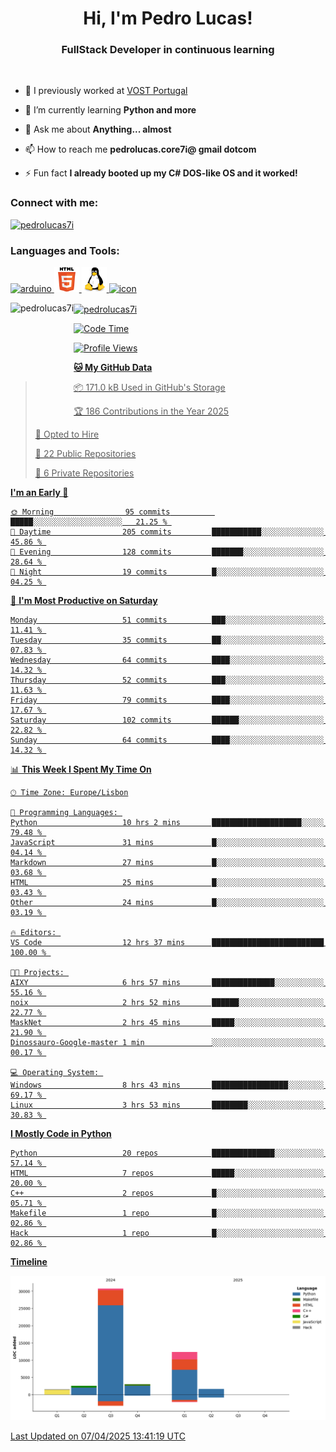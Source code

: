 <h1 align="center">Hi, I'm Pedro Lucas!</h1>
<h3 align="center">FullStack Developer in continuous learning</h3>
<br>

- 🔭 I previously worked at [VOST Portugal](https://github.com/vostpt) 

- 🌱 I’m currently learning **Python and more**

- 💬 Ask me about **Anything... almost**

- 📫 How to reach me **pedrolucas.core7i@ gmail dotcom**

- ⚡ Fun fact **I already booted up my C# DOS-like OS and it worked!**

<h3 align="left">Connect with me:</h3>
<p align="left">
    <div display="flex">
        <p align="left"> <a href="https://twitter.com/pedrolucas7i" target="blank"><img src="https://img.shields.io/twitter/follow/pedrolucas7i?logo=twitter&style=for-the-badge" alt="pedrolucas7i" /></a> </p>
    </div>
</p>
<h3 align="left">Languages and Tools:</h3>
<p align="left"> <a href="https://www.arduino.cc/" target="_blank" rel="noreferrer"> <img src="https://cdn.worldvectorlogo.com/logos/arduino-1.svg" alt="arduino" width="40" height="40"/> </a> <a href="https://www.w3.org/html/" target="_blank" rel="noreferrer"> <img src="https://raw.githubusercontent.com/devicons/devicon/master/icons/html5/html5-original-wordmark.svg" alt="html5" width="40" height="40"/> </a> <a href="https://www.linux.org/" target="_blank" rel="noreferrer"> <img src="https://raw.githubusercontent.com/devicons/devicon/master/icons/linux/linux-original.svg" alt="linux" width="40" height="40"/> </a> <a href="https://www.python.org" target="_blank" rel="noreferrer"> <img src="https://techstack-generator.vercel.app/python-icon.svg" alt="icon" width="40" height="40" />

<p><img align="left" height="194px" src="https://github-readme-stats.vercel.app/api/top-langs?username=pedrolucas7i&show_icons=true&theme=tokyonight&locale=en&layout=compact" alt="pedrolucas7i" /></p><img height="194px" align="center" src="https://github-readme-stats.vercel.app/api?username=pedrolucas7i&show_icons=true&theme=tokyonight&locale=en" alt="pedrolucas7i" />

<!--START_SECTION:waka-->
![Code Time](http://img.shields.io/badge/Code%20Time-82%20hrs%2041%20mins-blue)

![Profile Views](http://img.shields.io/badge/Profile%20Views-34-blue)

**🐱 My GitHub Data** 

> 📦 171.0 kB Used in GitHub's Storage 
 > 
> 🏆 186 Contributions in the Year 2025
 > 
> 💼 Opted to Hire
 > 
> 📜 22 Public Repositories 
 > 
> 🔑 6 Private Repositories 
 > 
**I'm an Early 🐤** 

```text
🌞 Morning                95 commits          █████░░░░░░░░░░░░░░░░░░░░   21.25 % 
🌆 Daytime                205 commits         ███████████░░░░░░░░░░░░░░   45.86 % 
🌃 Evening                128 commits         ███████░░░░░░░░░░░░░░░░░░   28.64 % 
🌙 Night                  19 commits          █░░░░░░░░░░░░░░░░░░░░░░░░   04.25 % 
```
📅 **I'm Most Productive on Saturday** 

```text
Monday                   51 commits          ███░░░░░░░░░░░░░░░░░░░░░░   11.41 % 
Tuesday                  35 commits          ██░░░░░░░░░░░░░░░░░░░░░░░   07.83 % 
Wednesday                64 commits          ████░░░░░░░░░░░░░░░░░░░░░   14.32 % 
Thursday                 52 commits          ███░░░░░░░░░░░░░░░░░░░░░░   11.63 % 
Friday                   79 commits          ████░░░░░░░░░░░░░░░░░░░░░   17.67 % 
Saturday                 102 commits         ██████░░░░░░░░░░░░░░░░░░░   22.82 % 
Sunday                   64 commits          ████░░░░░░░░░░░░░░░░░░░░░   14.32 % 
```


📊 **This Week I Spent My Time On** 

```text
🕑︎ Time Zone: Europe/Lisbon

💬 Programming Languages: 
Python                   10 hrs 2 mins       ████████████████████░░░░░   79.48 % 
JavaScript               31 mins             █░░░░░░░░░░░░░░░░░░░░░░░░   04.14 % 
Markdown                 27 mins             █░░░░░░░░░░░░░░░░░░░░░░░░   03.68 % 
HTML                     25 mins             █░░░░░░░░░░░░░░░░░░░░░░░░   03.43 % 
Other                    24 mins             █░░░░░░░░░░░░░░░░░░░░░░░░   03.19 % 

🔥 Editors: 
VS Code                  12 hrs 37 mins      █████████████████████████   100.00 % 

🐱‍💻 Projects: 
AIXY                     6 hrs 57 mins       ██████████████░░░░░░░░░░░   55.16 % 
noix                     2 hrs 52 mins       ██████░░░░░░░░░░░░░░░░░░░   22.77 % 
MaskNet                  2 hrs 45 mins       █████░░░░░░░░░░░░░░░░░░░░   21.90 % 
Dinossauro-Google-master 1 min               ░░░░░░░░░░░░░░░░░░░░░░░░░   00.17 % 

💻 Operating System: 
Windows                  8 hrs 43 mins       █████████████████░░░░░░░░   69.17 % 
Linux                    3 hrs 53 mins       ████████░░░░░░░░░░░░░░░░░   30.83 % 
```

**I Mostly Code in Python** 

```text
Python                   20 repos            ██████████████░░░░░░░░░░░   57.14 % 
HTML                     7 repos             █████░░░░░░░░░░░░░░░░░░░░   20.00 % 
C++                      2 repos             █░░░░░░░░░░░░░░░░░░░░░░░░   05.71 % 
Makefile                 1 repo              █░░░░░░░░░░░░░░░░░░░░░░░░   02.86 % 
Hack                     1 repo              █░░░░░░░░░░░░░░░░░░░░░░░░   02.86 % 
```



**Timeline**

![Lines of Code chart](https://raw.githubusercontent.com/pedrolucas7i/pedrolucas7i/main/assets/bar_graph.png)


 Last Updated on 07/04/2025 13:41:19 UTC
<!--END_SECTION:waka-->

